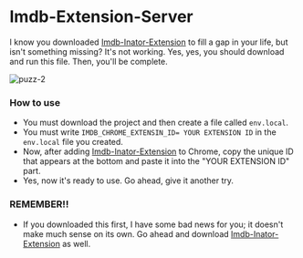 # Imdb-Extension-Server
I know you downloaded [Imdb-Inator-Extension](https://github.com/Lawhoer/Imdb-Inator-Extension) to fill a gap in your life, but isn't something missing? It's not working. Yes, yes, you should download and run this file. Then, you'll be complete.

![puzz-2](https://github.com/Lawhoer/Imdb-Extension-Server/assets/98128167/ebc78281-c634-4610-b41a-0a082d72bb2b)


### How to use
- You must download the project and then create a file called ```env.local```.
- You must write ```IMDB_CHROME_EXTENSIN_ID= YOUR EXTENSION ID``` in the ```env.local``` file you created.
- Now, after adding [Imdb-Inator-Extension](https://github.com/Lawhoer/Imdb-Inator-Extension) to Chrome, copy the unique ID that appears at the bottom and paste it into the "YOUR EXTENSION ID" part.
- Yes, now it's ready to use. Go ahead, give it another try.

### REMEMBER!!
- If you downloaded this first, I have some bad news for you; it doesn't make much sense on its own. Go ahead and download [Imdb-Inator-Extension](https://github.com/Lawhoer/Imdb-Inator-Extension) as well.
